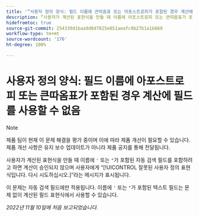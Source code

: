 ```yaml
---
title: '“사용자 정의 양식: 필드 이름에 큰따옴표 또는 아포스트로피가 포함된 경우 계산에 필드를 사용할 수 없음”'
description: “사용자가 계산된 표현식을 만들 때 이름에 아포스트로피 또는 큰따옴표가 포함된 자동 검색 필드를 포함하려고 하면 계산이 승인되지 않으며 사용자에게 “잘못된 사용자 정의 표현식입니다. 다시 시도하십시오”라는 메시지가 표시됩니다.”
hidefromtoc: true
source-git-commit: 254339d1baa9d8d7825e851aeafc9b27b1a1b669
workflow-type: tm+mt
source-wordcount: '176'
ht-degree: 100%

---
```



# 사용자 정의 양식: 필드 이름에 아포스트로피 또는 큰따옴표가 포함된 경우 계산에 필드를 사용할 수 없음

>[!NOTE]
>
>제품 팀이 현재 이 문제 해결을 평가 중이며 이에 따라 제품 개선이 필요할 수 있습니다. 제품 개선 사항은 유지 보수 업데이트가 아니라 제품 공지를 통해 전달됩니다.

사용자가 계산된 표현식을 만들 때 이름에 `'` 또는 `"`가 포함된 자동 검색 필드를 포함하려고 하면 계산이 승인되지 않으며 사용자에게 “[!UICONTROL 잘못된 사용자 정의 표현식입니다. 다시 시도하십시오.]”라는 메시지가 표시됩니다.

이 문제는 자동 검색 필드에만 적용됩니다. 이름에 `'` 또는 `"`가 포함된 텍스트 필드는 문제 없이 계산된 필드 표현식에서 사용할 수 있습니다.

_2022년 11월 10일에 처음 보고되었습니다._

